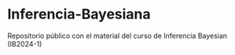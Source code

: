# Inferencia-Bayesiana
Repositorio público con el material del curso de Inferencia Bayesian (IB2024-1)
